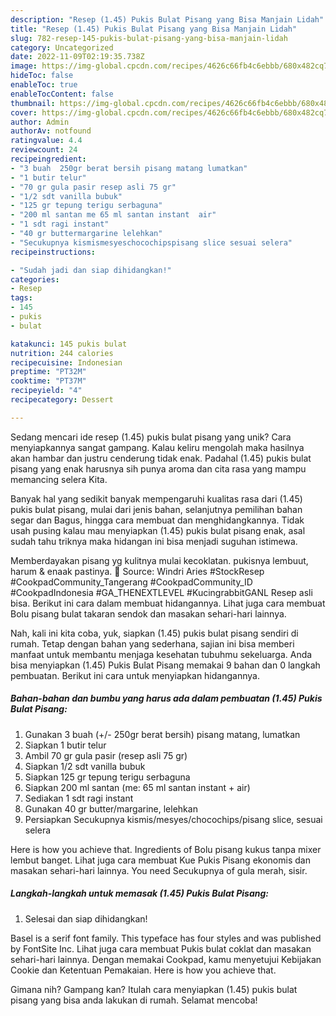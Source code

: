 ```yaml
---
description: "Resep (1.45) Pukis Bulat Pisang yang Bisa Manjain Lidah"
title: "Resep (1.45) Pukis Bulat Pisang yang Bisa Manjain Lidah"
slug: 782-resep-145-pukis-bulat-pisang-yang-bisa-manjain-lidah
category: Uncategorized
date: 2022-11-09T02:19:35.738Z
image: https://img-global.cpcdn.com/recipes/4626c66fb4c6ebbb/680x482cq70/145-pukis-bulat-pisang-foto-resep-utama.jpg
hideToc: false
enableToc: true
enableTocContent: false
thumbnail: https://img-global.cpcdn.com/recipes/4626c66fb4c6ebbb/680x482cq70/145-pukis-bulat-pisang-foto-resep-utama.jpg
cover: https://img-global.cpcdn.com/recipes/4626c66fb4c6ebbb/680x482cq70/145-pukis-bulat-pisang-foto-resep-utama.jpg
author: Admin
authorAv: notfound
ratingvalue: 4.4
reviewcount: 24
recipeingredient:
- "3 buah  250gr berat bersih pisang matang lumatkan"
- "1 butir telur"
- "70 gr gula pasir resep asli 75 gr"
- "1/2 sdt vanilla bubuk"
- "125 gr tepung terigu serbaguna"
- "200 ml santan me 65 ml santan instant  air"
- "1 sdt ragi instant"
- "40 gr buttermargarine lelehkan"
- "Secukupnya kismismesyeschocochipspisang slice sesuai selera"
recipeinstructions:

- "Sudah jadi dan siap dihidangkan!"
categories:
- Resep
tags:
- 145
- pukis
- bulat

katakunci: 145 pukis bulat 
nutrition: 244 calories
recipecuisine: Indonesian
preptime: "PT32M"
cooktime: "PT37M"
recipeyield: "4"
recipecategory: Dessert

---
```





Sedang mencari ide resep (1.45) pukis bulat pisang yang unik? Cara menyiapkannya sangat gampang. Kalau keliru mengolah maka hasilnya akan hambar dan justru cenderung tidak enak. Padahal (1.45) pukis bulat pisang yang enak harusnya sih punya aroma dan cita rasa yang mampu memancing selera Kita.





Banyak hal yang sedikit banyak mempengaruhi kualitas rasa dari (1.45) pukis bulat pisang, mulai dari jenis bahan, selanjutnya pemilihan bahan segar dan Bagus, hingga cara membuat dan menghidangkannya. Tidak usah pusing kalau mau menyiapkan (1.45) pukis bulat pisang enak,      asal sudah tahu triknya maka hidangan ini bisa menjadi suguhan istimewa.














Memberdayakan pisang yg kulitnya mulai kecoklatan. pukisnya lembuut, harum &amp; enaak pastinya. 🥰 Source: Windri Aries #StockResep #CookpadCommunity_Tangerang #CookpadCommunity_ID #CookpadIndonesia #GA_THENEXTLEVEL #KucingrabbitGANL Resep asli bisa. Berikut ini cara dalam membuat hidangannya. Lihat juga cara membuat Bolu pisang bulat takaran sendok dan masakan sehari-hari lainnya.






Nah, kali ini kita coba, yuk, siapkan (1.45) pukis bulat pisang sendiri di rumah. Tetap dengan bahan yang sederhana, sajian ini bisa memberi manfaat untuk membantu menjaga kesehatan tubuhmu sekeluarga. Anda bisa menyiapkan (1.45) Pukis Bulat Pisang memakai 9 bahan dan 0 langkah pembuatan. Berikut ini cara untuk menyiapkan hidangannya.

<!--inarticleads1-->

##### Bahan-bahan dan bumbu yang harus ada dalam pembuatan (1.45) Pukis Bulat Pisang:

1. Gunakan 3 buah (+/- 250gr berat bersih) pisang matang, lumatkan
1. Siapkan 1 butir telur
1. Ambil 70 gr gula pasir (resep asli 75 gr)
1. Siapkan 1/2 sdt vanilla bubuk
1. Siapkan 125 gr tepung terigu serbaguna
1. Siapkan 200 ml santan (me: 65 ml santan instant + air)
1. Sediakan 1 sdt ragi instant
1. Gunakan 40 gr butter/margarine, lelehkan
1. Persiapkan Secukupnya kismis/mesyes/chocochips/pisang slice, sesuai selera


Here is how you achieve that. Ingredients of Bolu pisang kukus tanpa mixer lembut banget. Lihat juga cara membuat Kue Pukis Pisang ekonomis dan masakan sehari-hari lainnya. You need Secukupnya of gula merah, sisir. 

<!--inarticleads2-->

##### Langkah-langkah untuk memasak (1.45) Pukis Bulat Pisang:


1. Selesai dan siap dihidangkan!

Basel is a serif font family. This typeface has four styles and was published by FontSite Inc. Lihat juga cara membuat Pukis bulat coklat dan masakan sehari-hari lainnya. Dengan memakai Cookpad, kamu menyetujui Kebijakan Cookie dan Ketentuan Pemakaian. Here is how you achieve that. 

Gimana nih? Gampang kan? Itulah cara menyiapkan (1.45) pukis bulat pisang yang bisa anda lakukan di rumah. Selamat mencoba!
